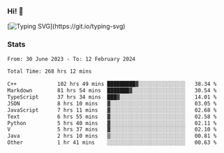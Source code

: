 ### Hi!  👋

[![Typing SVG](https://readme-typing-svg.herokuapp.com?font=Fira+Code&pause=1000&width=435&lines=Hello!+I'm+Texiwustion.)](https://git.io/typing-svg)

### Stats

<!--START_SECTION:waka-->

```txt
From: 30 June 2023 - To: 12 February 2024

Total Time: 268 hrs 12 mins

C++             102 hrs 49 mins █████████▓░░░░░░░░░░░░░░░   38.34 %
Markdown        81 hrs 54 mins  ███████▓░░░░░░░░░░░░░░░░░   30.54 %
TypeScript      37 hrs 34 mins  ███▓░░░░░░░░░░░░░░░░░░░░░   14.01 %
JSON            8 hrs 10 mins   ▓░░░░░░░░░░░░░░░░░░░░░░░░   03.05 %
JavaScript      7 hrs 11 mins   ▓░░░░░░░░░░░░░░░░░░░░░░░░   02.68 %
Text            6 hrs 55 mins   ▓░░░░░░░░░░░░░░░░░░░░░░░░   02.58 %
Python          5 hrs 40 mins   ▓░░░░░░░░░░░░░░░░░░░░░░░░   02.11 %
V               5 hrs 37 mins   ▓░░░░░░░░░░░░░░░░░░░░░░░░   02.10 %
Java            2 hrs 10 mins   ▒░░░░░░░░░░░░░░░░░░░░░░░░   00.81 %
Other           1 hr 41 mins    ░░░░░░░░░░░░░░░░░░░░░░░░░   00.63 %
```

<!--END_SECTION:waka-->
